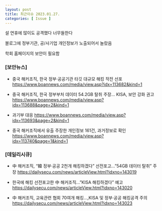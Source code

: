 ```yaml
---
layout: post
title: 최근이슈 2023.01.27.
categories: [ Issue ]
---
```


설 연휴에 많이도 공격했다
너무들한다

블로그에 정부기관, 공/사기업 개인정보가 노출되어서 놀랐음

학회 홈페이지의 보안이 필요함

### [보안뉴스]

* 중국 해커조직, 한국 정부·공공기관 타깃 대규모 해킹 작전 선포
  <https://www.boannews.com/media/view.asp?idx=113682&kind=1>

* 중국 해커조직, 한국 정부부처 데이터 54.2GB 탈취 주장... KISA, 보안 강화 권고
  <https://www.boannews.com/media/view.asp?idx=113688&page=2&kind=1>

* 과기부 대응
  <https://www.boannews.com/media/view.asp?idx=113693&page=2&kind=1>

* 중국 해커조직에서 유출 주장한 개인정보 161건, 과거정보로 확인 
  <https://www.boannews.com/media/view.asp?idx=113740&page=1&kind=1>


### [데일리시큐]

* 中 해커조직, “韓 정부·공공 2천개 해킹하겠다” 선전포고...”54GB 데이터 탈취” 주장 
  <https://dailysecu.com/news/articleView.html?idxno=143019>

* 한국에 해킹 선전포고한 中 해커조직...”KISA 해킹하겠다” 예고
  <https://dailysecu.com/news/articleView.html?idxno=143020>

* 中 해커조직, 교육관련 협회 70여개 해킹...,KISA 및 정부·공공 해킹공격 주의 
  <https://dailysecu.com/news/articleView.html?idxno=143023>